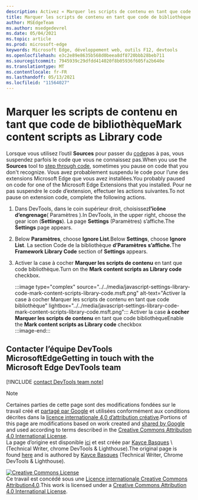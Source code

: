 ```yaml
---
description: Activez « Marquer les scripts de contenu en tant que code de bibliothèque » à partir Paramètres > Framework Library Code.
title: Marquer les scripts de contenu en tant que code de bibliothèque
author: MSEdgeTeam
ms.author: msedgedevrel
ms.date: 05/04/2021
ms.topic: article
ms.prod: microsoft-edge
keywords: Microsoft Edge, développement web, outils F12, devtools
ms.openlocfilehash: e3c2e89e8635b568d0beea8df8720bbb28beb711
ms.sourcegitcommit: 7945939c29dfdd414020f8b05936f605fa2b640e
ms.translationtype: MT
ms.contentlocale: fr-FR
ms.lasthandoff: 05/13/2021
ms.locfileid: "11564027"
---
```

<!-- Copyright Kayce Basques 

   Licensed under the Apache License, Version 2.0 (the "License");
   you may not use this file except in compliance with the License.
   You may obtain a copy of the License at

       https://www.apache.org/licenses/LICENSE-2.0

   Unless required by applicable law or agreed to in writing, software
   distributed under the License is distributed on an "AS IS" BASIS,
   WITHOUT WARRANTIES OR CONDITIONS OF ANY KIND, either express or implied.
   See the License for the specific language governing permissions and
   limitations under the License.  -->
# <a name="mark-content-scripts-as-library-code"></a><span data-ttu-id="82c1e-104">Marquer les scripts de contenu en tant que code de bibliothèque</span><span class="sxs-lookup"><span data-stu-id="82c1e-104">Mark content scripts as Library code</span></span>  

<span data-ttu-id="82c1e-105">Lorsque vous utilisez l’outil **Sources** pour passer du [code][DevToolsJavascriptStepThroughCode]pas à pas, vous suspendez parfois le code que vous ne connaissez pas.</span><span class="sxs-lookup"><span data-stu-id="82c1e-105">When you use the **Sources** tool to [step through code][DevToolsJavascriptStepThroughCode], sometimes you pause on code that you don't recognize.</span></span>  <span data-ttu-id="82c1e-106">Vous avez probablement suspendu le code pour l’une des extensions Microsoft Edge que vous avez installées.</span><span class="sxs-lookup"><span data-stu-id="82c1e-106">You probably paused on code for one of the Microsoft Edge Extensions that you installed.</span></span>  <span data-ttu-id="82c1e-107">Pour ne pas suspendre le code d’extension, effectuer les actions suivantes.</span><span class="sxs-lookup"><span data-stu-id="82c1e-107">To not pause on extension code, complete the following actions.</span></span>  

1.  <span data-ttu-id="82c1e-108">Dans DevTools, dans le coin supérieur droit, choisissez**l’icône d’engrenage**( Paramètres ).</span><span class="sxs-lookup"><span data-stu-id="82c1e-108">In DevTools, in the upper right, choose the gear icon (**Settings**).</span></span>  <span data-ttu-id="82c1e-109">La page **Settings** (Paramètres) s’affiche.</span><span class="sxs-lookup"><span data-stu-id="82c1e-109">The **Settings** page appears.</span></span>  
1.  <span data-ttu-id="82c1e-110">Below **Paramètres**, choose **Ignore List**.</span><span class="sxs-lookup"><span data-stu-id="82c1e-110">Below **Settings**, choose **Ignore List**.</span></span>  <span data-ttu-id="82c1e-111">La section Code de la bibliothèque **d’Paramètres** **s’affiche.**</span><span class="sxs-lookup"><span data-stu-id="82c1e-111">The **Framework Library Code** section of **Settings** appears.</span></span>  
1.  <span data-ttu-id="82c1e-112">Activer la case à cocher **Marquer les scripts de contenu** en tant que code bibliothèque.</span><span class="sxs-lookup"><span data-stu-id="82c1e-112">Turn on the **Mark content scripts as Library code** checkbox.</span></span>  
    
    :::image type="complex" source="../../media/javascript-settings-library-code-mark-content-scripts-library-code.msft.png" alt-text="Activer la case à cocher Marquer les scripts de contenu en tant que code bibliothèque" lightbox="../../media/javascript-settings-library-code-mark-content-scripts-library-code.msft.png":::
       <span data-ttu-id="82c1e-114">Activer la case **à cocher Marquer les scripts de contenu** en tant que code bibliothèque</span><span class="sxs-lookup"><span data-stu-id="82c1e-114">Enable the **Mark content scripts as Library code** checkbox</span></span>  
    :::image-end:::  
    
## <a name="getting-in-touch-with-the-microsoft-edge-devtools-team"></a><span data-ttu-id="82c1e-115">Contacter l’équipe DevTools MicrosoftEdge</span><span class="sxs-lookup"><span data-stu-id="82c1e-115">Getting in touch with the Microsoft Edge DevTools team</span></span>  

[!INCLUDE [contact DevTools team note](../../includes/contact-devtools-team-note.md)]  

<!-- links -->  

[DevToolsJavascriptStepThroughCode]: ../index.md#step-4-step-through-the-code "Étape 4 : Pas à pas dans le code : commencer à déboguer JavaScript dans Microsoft Edge devTools | Documents Microsoft"  

> [!NOTE]
> <span data-ttu-id="82c1e-117">Certaines parties de cette page sont des modifications fondées sur le travail créé et [partagé par Google][GoogleSitePolicies] et utilisées conformément aux conditions décrites dans la [licence internationale 4,0 d’attribution créative][CCA4IL].</span><span class="sxs-lookup"><span data-stu-id="82c1e-117">Portions of this page are modifications based on work created and [shared by Google][GoogleSitePolicies] and used according to terms described in the [Creative Commons Attribution 4.0 International License][CCA4IL].</span></span>  
> <span data-ttu-id="82c1e-118">La page d’origine est disponible [ici](https://developers.google.com/web/tools/chrome-devtools/javascript/guides/blackbox-chrome-extension-scripts) et est créée par [Kayce Basques][KayceBasques] \ (Technical Writer, chrome DevTools \& Lighthouse\).</span><span class="sxs-lookup"><span data-stu-id="82c1e-118">The original page is found [here](https://developers.google.com/web/tools/chrome-devtools/javascript/guides/blackbox-chrome-extension-scripts) and is authored by [Kayce Basques][KayceBasques] \(Technical Writer, Chrome DevTools \& Lighthouse\).</span></span>  

[![Creative Commons License][CCby4Image]][CCA4IL]  
<span data-ttu-id="82c1e-120">Ce travail est concédé sous une [Licence internationale Creative Commons Attribution4.0][CCA4IL].</span><span class="sxs-lookup"><span data-stu-id="82c1e-120">This work is licensed under a [Creative Commons Attribution 4.0 International License][CCA4IL].</span></span>  

[CCA4IL]: https://creativecommons.org/licenses/by/4.0  
[CCby4Image]: https://i.creativecommons.org/l/by/4.0/88x31.png  
[GoogleSitePolicies]: https://developers.google.com/terms/site-policies  
[KayceBasques]: https://developers.google.com/web/resources/contributors#kayce-basques  
